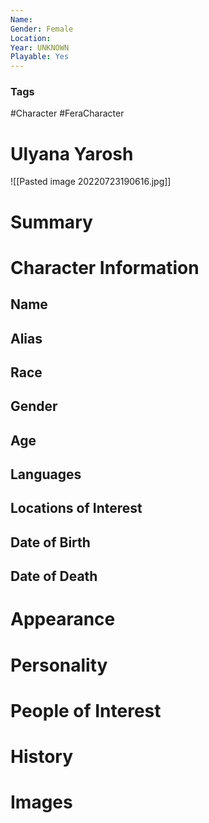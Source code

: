 ```yaml
---
Name: 
Gender: Female
Location: 
Year: UNKNOWN
Playable: Yes
---
```


### Tags
#Character #FeraCharacter 

# Ulyana Yarosh
![[Pasted image 20220723190616.jpg]]

# Summary


# Character Information

## Name

## Alias

## Race

## Gender

## Age

## Languages

## Locations of Interest

## Date of Birth

## Date of Death

# Appearance

# Personality

# People of Interest

# History

# Images
